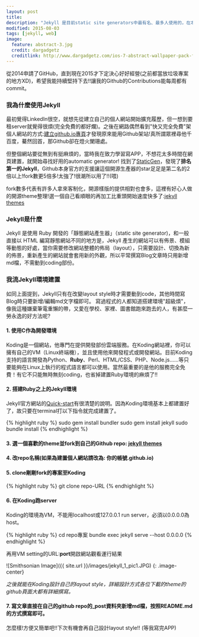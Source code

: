 ```yaml
---
layout: post
title: 
description: "Jekyll 是目前static site generators中最有名、最多人使用的，在本篇將記錄我第一次使用jekyll建立github個人網站的經驗。"
modified: 2015-08-03
tags: [jekyll, web]
image:
  feature: abstract-3.jpg
  credit: dargadgetz
  creditlink: http://www.dargadgetz.com/ios-7-abstract-wallpaper-pack-for-iphone-5-and-ipod-touch-retina/
---
```


從2014申請了GitHub，直到現在2015才下定決心好好經營(之前都當放垃圾專案的地方XD)，希望我能持續堅持下去!!讓我的Github的Contributions能每周都有commit。

### 我為什麼使用Jekyll
最初覺得LinkedIn很空，就想先從建立自己的個人網站開始擴充履歷，但一想到要租server就覺得很煩(完全免費的都好爛)。之後在網路偶然看到"快又完全免費"架個人網站的方式:<a href="http://blog.winwu.today/2013/06/githubio.html">建立github.io專頁</a>才發現原來能用Github架站!真所謂眾裡尋他千百度，驀然回首，那Github卻在燈火闌珊處。

但整個網站要從無到有挺麻煩的，當時我在致力學習寫APP，不想花太多時間在網頁建置，就開始尋找好用的automatic generator!
找到了<a href="https://www.staticgen.com/">StaticGen</a>，發現了**排名第一的Jekyll**，Github本身官方的支援讓這個開源生產器的star足足是第二名的2倍以上!fork數更5倍多!太強了!很潮所以用了!!(喂)

fork數多代表有許多人拿來客制化，開源樣版的提供相對也會多，這裡有好心人做的開源theme整理!選一個自己看順眼的再加工比重頭開始速度快多了:<a href="https://github.com/mattvh/jekyllthemes">jekyll themes</a>

### Jekyll是什麼

Jekyll 是使用 Ruby 開發的「靜態網站產生器」（static site generator)，和一般直接以 HTML 編寫靜態網站不同的地方是，Jekyll 產生的網站可以有佈景、模組等動態的好處，當你需要修改網站整體的佈局（layout），只需要設計、切換為新的佈景，重新產生的網站就會套用新的外觀，所以平常撰寫Blog文章時只用新增md檔，不需動到coding部份。

### 我流Jekyll環境建置

如同上面提到，Jekyll只有在改變layout style時才需要動到code，其他時間寫Blog時只要新增/編輯md文字檔即可。
寫過程式的人都知道搭建環境"超級煩"，像我這種嫌棄筆電重懶的帶，又愛在學校、家裡、圖書館跑來跑去的人，有甚麼一勞永逸的好方法呢?

#### 1. 使用C作為開發環境 

Koding是一個網站，他專門在提供開發部份雲端服務。在Koding網站裡，你可以擁有自己的VM（Linux終端機），並且使用他來開發程式或開發網站。目前Koding支持的語言開發為Python、**Ruby**、Perl、HTML/CSS、PHP、Node.js......等只要能夠在Linux上執行的程式語言都可以使用。當然最重要的是他的服務完全免費！有它不只能無時無刻coding，也省掉建置Ruby環境的麻煩了!!

#### 2. 搭建Ruby之上的Jekyll環境

Jekyll官方網站的<a href="http://jekyllrb.com/docs/quickstart/">Quick-start</a>有很清楚的說明。因為Koding環境基本上都建置好了，故只要在terminal打以下指令就完成建置了。

{% highlight ruby %}
sudo gem install bundler
sudo gem install jekyll
sudo bundle install
{% endhighlight %}

#### 3. 選一個喜歡的theme並fork到自己的Github repo: <a href="https://github.com/mattvh/jekyllthemes">jekyll themes</a>

#### 4. 改repo名稱(如果為建置個人網站請改為: 你的帳號.github.io)

#### 5. clone剛剛fork的專案至Koding

{% highlight ruby %}
git clone repo-URL
{% endhighlight %}

#### 6. 在Koding跑server

Koding的環境為VM，不能用localhost或127.0.0.1 run server，必須以0.0.0.0為host。

{% highlight ruby %}
cd repo專案
bundle exec jekyll serve --host 0.0.0.0
{% endhighlight %}

再用VM setting的URL:**port**開啟網站觀看運行結果

![Smithsonian Image]({{ site.url }}/images/jekyll_1_pic1.JPG)
{: .image-center}

*之後就能在Koding設計自己的layout style，詳細設計方式各位下載的theme的github頁面大都有詳細撰寫。*

#### 7. 寫文章直接在自己的github repo的_post資料夾新增md檔，按照README.md的方式撰寫即可。

怎麼樣!方便又簡單吧!!下次有機會再自己設計layout style!! (等我寫完APP)
